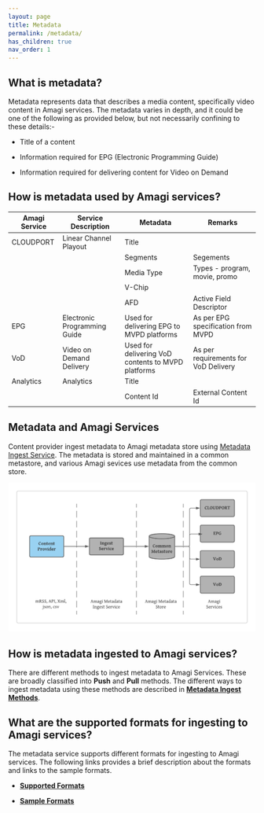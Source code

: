 ```yaml
---
layout: page
title: Metadata
permalink: /metadata/
has_children: true
nav_order: 1
---
```

## What is metadata?

Metadata represents data that describes a media content, specifically video content in Amagi services. The metadata varies in depth, and it could be one of the following as provided below, but not necessarily confining to these details:-

* Title of a content

* Information required for EPG (Electronic Programming Guide)

* Information required for delivering content for Video on Demand

## How is metadata used by Amagi services?

| Amagi Service | Service Description | Metadata | Remarks |
|----------------|----------------|----------------|----------------|
| CLOUDPORT | Linear Channel Playout | Title |  |
|   |   | Segments | Segements |
|   |   | Media Type | Types - program, movie, promo |
|   |   | V-Chip |  |
|   |   | AFD | Active Field Descriptor |
| EPG | Electronic Programming Guide | Used for delivering EPG to MVPD platforms | As per EPG specification from MVPD  |
| VoD | Video on Demand Delivery | Used for delivering VoD contents to MVPD platforms | As per requirements for VoD Delivery  |
| Analytics | Analytics | Title |  |
|   |   | Content Id | External Content Id |

## Metadata and Amagi Services

Content provider ingest metadata to Amagi metadata store using [Metadata Ingest Service](ingest). The metadata is stored and maintained in a common metastore, and various Amagi sevices use metadata from the common store.

![Amagi Metadata Services](metadata_svc.png)

## How is metadata ingested to Amagi services?

There are different methods to ingest metadata to Amagi Services. These are broadly classified into **Push** and **Pull** methods. The different ways to ingest metadata using these methods are described in [**Metadata Ingest Methods**](ingest).

## What are the supported formats for ingesting to Amagi services?

The metadata service supports different formats for ingesting to Amagi services. The following links provides a brief description about the formats and links to the sample formats.
  
  * [**Supported Formats**](formats)
  
  * [**Sample Formats**](sampleformats)
